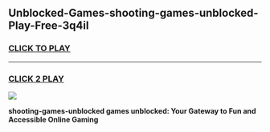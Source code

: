 
## Unblocked-Games-shooting-games-unblocked-Play-Free-3q4il
<h3>
<a href="https://premium76.site?title=shooting-games-unblocked&ref=10A">CLICK TO PLAY</a></h3>
<hr>

<h3>
<a href="https://premium76.site?title=shooting-games-unblocked&ref=10A">CLICK 2 PLAY</a>
  
</h3>

<a href="https://premium76.site?title=shooting-games-unblocked&ref=10A"><img src="https://clearcache.store/games.png"></a>


**shooting-games-unblocked games unblocked: Your Gateway to Fun and Accessible Online Gaming**
